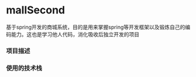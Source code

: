 # mallSecond
基于spring开发的商城系统，目的是用来掌握spring等开发框架以及锻炼自己的编码能力。这也是学习他人代码，消化吸收后独立开发的项目
 ### 项目描述
 
 ### 使用的技术栈  
 

